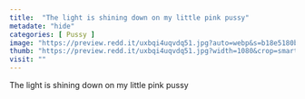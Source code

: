 ```yaml
---
title:  "The light is shining down on my little pink pussy"
metadate: "hide"
categories: [ Pussy ]
image: "https://preview.redd.it/uxbqi4uqvdq51.jpg?auto=webp&s=b18e5180b63d7091bd54922edd62e9fff6f0a213"
thumb: "https://preview.redd.it/uxbqi4uqvdq51.jpg?width=1080&crop=smart&auto=webp&s=a237933d2dee0fb1e7db2e55d87a9fd544a41ba0"
visit: ""
---
```

The light is shining down on my little pink pussy
